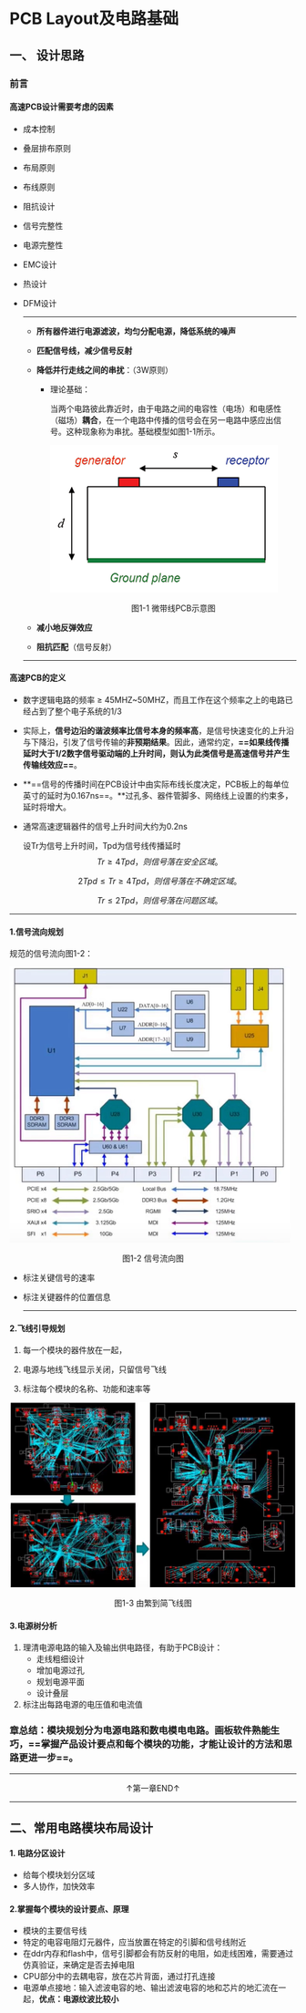 <!--采用非Github模板，请使用Typora软件打开-->









#  PCB Layout及电路基础

<!--PCB设计，是一个折中的艺术。-->



## 一、 设计思路

### 前言

#### 高速PCB设计需要考虑的因素

- 成本控制

- 叠层排布原则

- 布局原则

- 布线原则

- 阻抗设计

- 信号完整性

- 电源完整性

- EMC设计

- 热设计

- DFM设计

  ------

  

  - **所有器件进行电源滤波，均匀分配电源，降低系统的噪声**

  - **匹配信号线，减少信号反射**

  - **降低并行走线之间的串扰**：（3W原则）

    - 理论基础：

      当两个电路彼此靠近时，由于电路之间的电容性（电场）和电感性（磁场）**耦合**，在一个电路中传播的信号会在另一电路中感应出信号。这种现象称为串扰。基础模型如图1-1所示。

      [^耦合]:*两个或两个以上的电路构成一个网络时，若其中某一电路中电流或电压发生变化，能影响到其他电路也发生类似的变化，这种网络叫做耦合电路。耦合的作用就是把某一电路的能量输送（或转换）到其他的电路中去。*

      ![1-1](Photo/1-1.png)
      
      <div align="center">图1-1 微带线PCB示意图</div>
      
      [如何有效减少PCB走线之间的串扰]: https://www.sohu.com/a/452855106_656620

  - **减小地反弹效应**

  - **阻抗匹配**（信号反射）

    

  ****

  

#### 高速PCB的定义

- 数字逻辑电路的频率 ≥ 45MHZ~50MHZ，而且工作在这个频率之上的电路已经占到了整个电子系统的1/3

- 实际上，**信号边沿的谐波频率比信号本身的频率高**，是信号快速变化的上升沿与下降沿，引发了信号传输的**非预期结果**。因此，通常约定，**==如果线传播延时大于1/2数字信号驱动端的上升时间，则认为此类信号是高速信号并产生传输线效应==**。

- **==信号的传播时间在PCB设计中由实际布线长度决定，PCB板上的每单位英寸的延时为0.167ns==。**过孔多、器件管脚多、网络线上设置的约束多，延时将增大。

- 通常高速逻辑器件的信号上升时间大约为0.2ns

  设Tr为信号上升时间，Tpd为信号线传播延时
  $$
  Tr≥4Tpd，则信号落在安全区域。
  $$

  $$
  2Tpd≤Tr≥4Tpd，则信号落在不确定区域。
  $$

  $$
  Tr≤2Tpd，则信号落在问题区域。
  $$

------



#### 1.信号流向规划

规范的信号流向图1-2：

![1-2](Photo/1-2.png)

<div align="center">图1-2 信号流向图</div>

- 标注关键信号的速率

- 标注关键器件的位置信息

  ------

  

#### 2.飞线引导规划

1. 每一个模块的器件放在一起，

2. 电源与地线飞线显示关闭，只留信号飞线
3. 标注每个模块的名称、功能和速率等

![1-3](Photo/1-3.png)

<div align="center">图1-3 由繁到简飞线图</div>

#### 3.电源树分析

1. 理清电源电路的输入及输出供电路径，有助于PCB设计：
   - 走线粗细设计
   - 增加电源过孔
   - 规划电源平面
   - 设计叠层
2. 标注出每路电源的电压值和电流值

### 章总结：模块规划分为电源电路和数电模电电路。画板软件熟能生巧，**==掌握产品设计要点和每个模块的功能，才能让设计的方法和思路更进一步==**。

------

<div align="center">↑第一章END↑</div>

------





## 二、常用电路模块布局设计

#### 1. 电路分区设计

- 给每个模块划分区域
- 多人协作，加快效率

#### 2.掌握每个模块的设计要点、原理

- 模块的主要信号线
- 特定的电容电阻灯元器件，应当放置在特定的引脚和信号线附近
- 在ddr内存和flash中，信号引脚都会有防反射的电阻，如走线困难，需要通过仿真验证，来确定是否去掉电阻
- CPU部分中的去耦电容，放在芯片背面，通过打孔连接
- 电源单点接地：输入滤波电容的地、输出滤波电容的地和芯片的地汇流在一起，**优点：电源纹波比较小**

